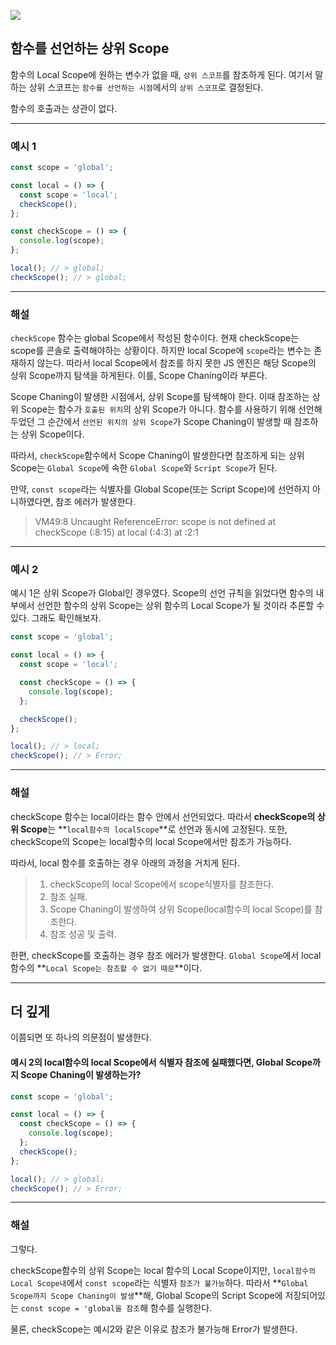 ![](https://velog.velcdn.com/images/pengoose_dev/post/07d63591-1985-4bc8-90e2-adc0d8092d61/image.webp)

## 함수를 선언하는 상위 Scope

함수의 Local Scope에 원하는 변수가 없을 때, `상위 스코프`를 참조하게 된다.
여기서 말하는 상위 스코프는 `함수를 선언하는 시점`에서의 `상위 스코프`로 결정된다.

함수의 호출과는 상관이 없다.

---

### 예시 1

```js
const scope = 'global';

const local = () => {
  const scope = 'local';
  checkScope();
};

const checkScope = () => {
  console.log(scope);
};

local(); // > global;
checkScope(); // > global;
```

---

### 해설

`checkScope` 함수는 global Scope에서 작성된 함수이다.
현재 checkScope는 scope를 콘솔로 출력해야하는 상황이다.
하지만 local Scope에 `scope`라는 변수는 존재하지 않는다. 따라서 local Scope에서 참조를 하지 못한 JS 엔진은 해당 Scope의 상위 Scope까지 탐색을 하게된다. 이를, Scope Chaning이라 부른다.

Scope Chaning이 발생한 시점에서, 상위 Scope를 탐색해야 한다. 이때 참조하는 상위 Scope는 함수가 `호출된 위치`의 상위 Scope가 아니다. 함수를 사용하기 위해 선언해두었던 그 순간에서 `선언된 위치의 상위 Scope`가 Scope Chaning이 발생할 때 참조하는 상위 Scope이다.

따라서, `checkScope`함수에서 Scope Chaning이 발생한다면 참조하게 되는 상위 Scope는 `Global Scope`에 속한 `Global Scope`와 `Script Scope`가 된다.

만약, `const scope`라는 식별자를 Global Scope(또는 Script Scope)에 선언하지 아니하였다면, 참조 에러가 발생한다.

> VM49:8 Uncaught ReferenceError: scope is not defined at checkScope (<anonymous>:8:15) at local (<anonymous>:4:3) at <anonymous>:2:1

---

### 예시 2

예시 1은 상위 Scope가 Global인 경우였다.
Scope의 선언 규칙을 읽었다면 함수의 내부에서 선언한 함수의 상위 Scope는 상위 함수의 Local Scope가 될 것이라 추론할 수 있다.
그래도 확인해보자.

```js
const scope = 'global';

const local = () => {
  const scope = 'local';

  const checkScope = () => {
    console.log(scope);
  };

  checkScope();
};

local(); // > local;
checkScope(); // > Error;
```

---

### 해설

checkScope 함수는 local이라는 함수 안에서 선언되었다. 따라서 **checkScope의 상위 Scope**는 **`local함수의 localScope`**로 선언과 동시에 고정된다. 또한, checkScope의 Scope는 local함수의 local Scope에서만 참조가 가능하다.

따라서, local 함수를 호출하는 경우 아래의 과정을 거치게 된다.

> 1.  checkScope의 local Scope에서 scope식별자를 참조한다.
> 2.  참조 실패.
> 3.  Scope Chaning이 발생하여 상위 Scope(local함수의 local Scope)를 참조한다.
> 4.  참조 성공 및 출력.

한편, checkScope를 호출하는 경우 참조 에러가 발생한다.
`Global Scope`에서 local함수의 **`Local Scope는 참조할 수 없기 때문`**이다.

---

## 더 깊게

이쯤되면 또 하나의 의문점이 발생한다.

#### 예시 2의 local함수의 local Scope에서 식별자 참조에 실패했다면, Global Scope까지 Scope Chaning이 발생하는가?

```js
const scope = 'global';

const local = () => {
  const checkScope = () => {
    console.log(scope);
  };
  checkScope();
};

local(); // > global;
checkScope(); // > Error;
```

---

### 해설

그렇다.

checkScope함수의 상위 Scope는 local 함수의 Local Scope이지만, `local함수의 Local Scope내`에서 `const scope`라는 식별자 `참조가 불가능`하다. 따라서 **`Global Scope까지 Scope Chaning이 발생`**해, Global Scope의 Script Scope에 저장되어있는 `const scope = 'global을 참조`해 함수를 실행한다.

물론, checkScope는 예시2와 같은 이유로 참조가 불가능해 Error가 발생한다.
